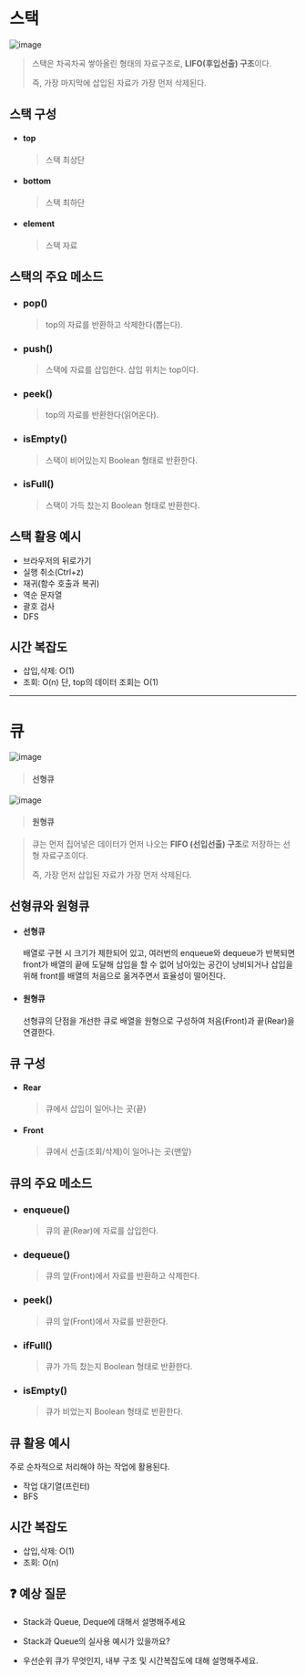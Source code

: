# 스택

![image](https://github.com/dlrkdus/CS_STUDY/assets/99721126/ffd1c35f-637f-4cf4-b865-ecdfa8159258)
>스택은 차곡차곡 쌓아올린 형태의 자료구조로, **LIFO(후입선출) 구조**이다.
>
>즉, 가장 마지막에 삽입된 자료가 가장 먼저 삭제된다.


## 스택 구성
- #### top
  >스택 최상단
- #### bottom
  >스택 최하단
- #### element
  >스택 자료

## 스택의 주요 메소드
- ### pop()
  >top의 자료를 반환하고 삭제한다(뽑는다).
- ### push()
  >스택에 자료를 삽입한다. 삽입 위치는 top이다.
- ### peek()
  >top의 자료를 반환한다(읽어온다).
- ### isEmpty()
  >스택이 비어있는지 Boolean 형태로 반환한다.
- ### isFull()
  >스택이 가득 찼는지 Boolean 형태로 반환한다.

## 스택 활용 예시
- 브라우저의 뒤로가기
- 실행 취소(Ctrl+z)
- 재귀(함수 호출과 복귀)
- 역순 문자열
- 괄호 검사
- DFS

## 시간 복잡도
- 삽입,삭제: O(1)
- 조회: O(n) 단, top의 데이터 조회는 O(1)
  
* * *           

# 큐
![image](https://github.com/dlrkdus/CS_STUDY/assets/99721126/ad718924-cf2d-41e4-9dcb-72e8b60aa194)
> #### 선형큐

![image](https://github.com/dlrkdus/CS_STUDY/assets/99721126/53fcf0ba-9ac1-4ec3-b039-2be382b0129a)
>#### 원형큐

>큐는 먼저 집어넣은 데이터가 먼저 나오는 **FIFO (선입선출) 구조**로 저장하는 선형 자료구조이다.
>
>즉, 가장 먼저 삽입된 자료가 가장 먼저 삭제된다.

## 선형큐와 원형큐
- #### 선형큐
  
  배열로 구현 시 크기가 제한되어 있고, 여러번의 enqueue와 dequeue가 반복되면 front가 배열의 끝에 도달해 삽입을 할 수 없어 남아있는 공간이 낭비되거나 삽입을 위해 front를 배열의 처음으로 옮겨주면서 효율성이 떨어진다.
- #### 원형큐
  
  선형큐의 단점을 개선한 큐로 배열을 원형으로 구성하여 처음(Front)과 끝(Rear)을 연결한다. 
## 큐 구성
- #### Rear
  >큐에서 삽입이 일어나는 곳(끝)
- #### Front
  >큐에서 선출(조회/삭제)이 일어나는 곳(맨앞)

## 큐의 주요 메소드
- ### enqueue()
  >큐의 끝(Rear)에 자료를 삽입한다.
- ### dequeue()
  >큐의 앞(Front)에서 자료를 반환하고 삭제한다.
- ### peek()
  >큐의 앞(Front)에서 자료를 반환한다.
- ### ifFull()
  >큐가 가득 찼는지 Boolean 형태로 반환한다.
- ### isEmpty()
  >큐가 비었는지 Boolean 형태로 반환한다.

## 큐 활용 예시
주로 순차적으로 처리해야 하는 작업에 활용된다.
- 작업 대기열(프린터)
- BFS

## 시간 복잡도
- 삽입,삭제: O(1)
- 조회: O(n)

## ❓ 예상 질문 

- Stack과 Queue, Deque에 대해서 설명해주세요
  
- Stack과 Queue의 실사용 예시가 있을까요?

- 우선순위 큐가 무엇인지, 내부 구조 및 시간복잡도에 대해 설명해주세요.



 


